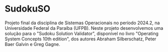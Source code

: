 # SudokuSO
Projeto final da disciplina de Sistemas Operacionais no período 2024.2, na Universidade Federal da Paraíba (UFPB). Neste projeto desenvolvemos uma solução para o "Sudoku Solution Validator", disponível no livro "Operating System Concepts 10th edition", dos autores Abraham Silberschatz, Peter Baer Galvin e Greg Gagne. 
